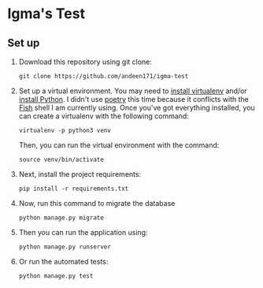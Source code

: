 # Igma's Test

## Set up

1. Download this repository using git clone:

    ```
    git clone https://github.com/andeen171/igma-test
    ```

2. Set up a virtual environment. You may need to
   [install virtualenv](https://virtualenv.pypa.io/en/latest/installation.html) and/or
   [install Python](https://www.python.org/downloads/). I didn't use [poetry](https://python-poetry.org/) this time
   because it conflicts with the [Fish](https://fishshell.com/) shell I am currently using.
   Once you've got everything installed, you can create a virtualenv with the
   following command:

    ```
    virtualenv -p python3 venv
    ```

   Then, you can run the virtual environment with the command:

    ```
    source venv/bin/activate
    ```

3. Next, install the project requirements:

    ```
    pip install -r requirements.txt
    ```

4. Now, run this command to migrate the database
    ```
    python manage.py migrate
    ```

5. Then you can run the application using:

    ```
    python manage.py runserver
    ```

6. Or run the automated tests:
    ```
    python manage.py test
    ```